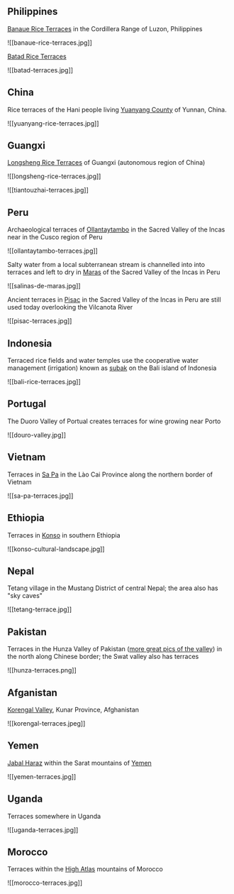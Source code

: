 ## Philippines

[Banaue Rice Terraces](https://en.wikipedia.org/wiki/Banaue_Rice_Terraces) in the Cordillera Range of Luzon, Philippines

![[banaue-rice-terraces.jpg]]

[Batad Rice Terraces](https://en.wikipedia.org/wiki/Rice_Terraces_of_the_Philippine_Cordilleras)

![[batad-terraces.jpg]]

## China

Rice terraces of the Hani people living [Yuanyang County](https://en.wikipedia.org/wiki/Yuanyang_County,_Yunnan) of Yunnan, China.

![[yuanyang-rice-terraces.jpg]]

## Guangxi

[Longsheng Rice Terraces](https://en.wikipedia.org/wiki/Longsheng_Rice_Terraces) of Guangxi (autonomous region of China)

![[longsheng-rice-terraces.jpg]]

![[tiantouzhai-terraces.jpg]]

## Peru

Archaeological terraces of [Ollantaytambo](https://en.wikipedia.org/wiki/Ollantaytambo) in the Sacred Valley of the Incas near in the Cusco region of Peru

![[ollantaytambo-terraces.jpg]]

Salty water from a local subterranean stream is channelled into into terraces and left to dry in [Maras](https://en.wikipedia.org/wiki/Maras,_Peru) of the Sacred Valley of the Incas in Peru

![[salinas-de-maras.jpg]]

Ancient terraces in [Pisac](https://en.wikipedia.org/wiki/P%C3%ADsac) in the Sacred Valley of the Incas in Peru are still used today overlooking the Vilcanota River

![[pisac-terraces.jpg]]

## Indonesia

Terraced rice fields and water temples use the cooperative water management (irrigation) known as [subak](https://en.wikipedia.org/wiki/Subak_(irrigation)) on the Bali island of Indonesia

![[bali-rice-terraces.jpg]]

## Portugal

The Duoro Valley of Portual creates terraces for wine growing near Porto

![[douro-valley.jpg]]

## Vietnam

Terraces in [Sa Pa](https://en.wikipedia.org/wiki/Sa_Pa) in the Lào Cai Province along the northern border of Vietnam

![[sa-pa-terraces.jpg]]

## Ethiopia

Terraces in [Konso](https://en.wikipedia.org/wiki/Konso) in southern Ethiopia

![[konso-cultural-landscape.jpg]]

## Nepal

Tetang village in the Mustang District of central Nepal; the area also has "sky caves"

![[tetang-terrace.jpg]]

## Pakistan

Terraces in the Hunza Valley of Pakistan ([more great pics of the valley](https://pakiholic.com/50-pictures-hunza-prove-heaven-earth/)) in the north along Chinese border; the Swat valley also has terraces

![[hunza-terraces.png]]

## Afganistan

[Korengal Valley](https://en.wikipedia.org/wiki/Korangal_Valley), Kunar Province, Afghanistan

![[korengal-terraces.jpeg]]

## Yemen

[Jabal Haraz](https://en.wikipedia.org/wiki/Jabal_Haraz) within the Sarat mountains of [Yemen](https://en.wikipedia.org/wiki/Geography_of_Yemen)

![[yemen-terraces.jpg]]

## Uganda

Terraces somewhere in Uganda

![[uganda-terraces.jpg]]

## Morocco

Terraces within the [High Atlas](https://en.wikipedia.org/wiki/High_Atlas) mountains of Morocco

![[morocco-terraces.jpg]]